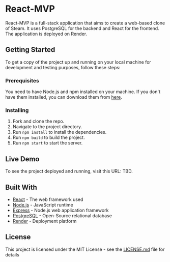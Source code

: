 # React-MVP

React-MVP is a full-stack application that aims to create a web-based clone of Steam. It uses PostgreSQL for the backend and React for the frontend. The application is deployed on Render.

## Getting Started

To get a copy of the project up and running on your local machine for development and testing purposes, follow these steps:

### Prerequisites

You need to have Node.js and npm installed on your machine. If you don't have them installed, you can download them from [here](https://nodejs.org/en/download/).

### Installing

1. Fork and clone the repo.
2. Navigate to the project directory.
3. Run `npm install` to install the dependencies.
4. Run `npm build` to build the project.
5. Run `npm start` to start the server.

## Live Demo

To see the project deployed and running, visit this URL: TBD.

## Built With

* [React](https://reactjs.org/) - The web framework used
* [Node.js](https://nodejs.org/en/) - JavaScript runtime
* [Express](https://expressjs.com/) - Node.js web application framework
* [PostgreSQL](https://www.postgresql.org/) - Open-Source relational database
* [Render](https://render.com/) - Deployment platform

## License

This project is licensed under the MIT License - see the [LICENSE.md](LICENSE.md) file for details
